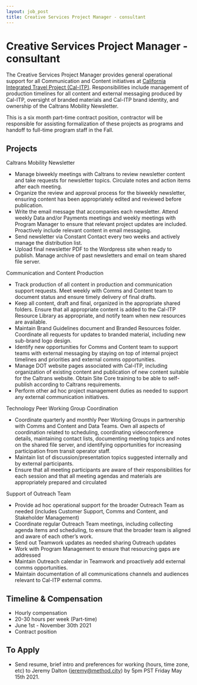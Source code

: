 ```yaml
---
layout: job_post
title: Creative Services Project Manager - consultant
---
```

# Creative Services Project Manager - consultant

The Creative Services Project Manager provides general operational support for all Communication and Content initiatives at [California Integrated Travel Project (Cal-ITP)](https://www.calitp.org/). Responsibilities include management of production timelines for all content and external messaging produced by Cal-ITP, oversight of branded materials and Cal-ITP brand identity, and ownership of the Caltrans Mobility Newsletter.

This is a six month part-time contract position, contractor will be responsible for assisting formalization of these projects as programs and handoff to full-time program staff in the Fall.

## Projects

Caltrans Mobility Newsletter

+ Manage biweekly meetings with Caltrans to review newsletter content and take requests for newsletter topics. Circulate notes and action items after each meeting.
+ Organize the review and approval process for the biweekly newsletter, ensuring content has been appropriately edited and reviewed before publication.
+ Write the email message that accompanies each newsletter. Attend weekly Data and/or Payments meetings and weekly meetings with Program Manager to ensure that relevant project updates are included. Proactively include relevant content in email messaging.
+ Send newsletter via Constant Contact every two weeks and actively manage the distribution list.
+ Upload final newsletter PDF to the Wordpress site when ready to publish. Manage archive of past newsletters and email on team shared file server.

Communication and Content Production
+ Track production of all content in production and communication support requests. Meet weekly with Comms and Content team to document status and ensure timely delivery of final drafts.
+ Keep all content, draft and final, organized in the appropriate shared folders. Ensure that all appropriate content is added to the Cal-ITP Resource Library as appropriate, and notify team when new resources are available.
+ Maintain Brand Guidelines document and Branded Resources folder. Coordinate all requests for updates to branded material, including new sub-brand logo design.
+ Identify new opportunities for Comms and Content team to support teams with external messaging by staying on top of internal project timelines and priorities and external comms opportunities.
+ Manage DOT website pages associated with Cal-ITP, including organization of existing content and publication of new content suitable for the Caltrans website. Obtain Site Core training to be able to self-publish according to Caltrans requirements.
+ Perform other ad hoc project management duties as needed to support any external communication initiatives.

Technology Peer Working Group Coordination
+ Coordinate quarterly and monthly Peer Working Groups in partnership with Comms and Content and Data Teams. Own all aspects of coordination related to scheduling, coordinating videoconference details, maintaining contact lists, documenting meeting topics and notes on the shared file server, and identifying opportunities for increasing participation from transit operator staff.
+ Maintain list of discussion/presentation topics suggested internally and by external participants.
+ Ensure that all meeting participants are aware of their responsibilities for each session and that all meeting agendas and materials are appropriately prepared and circulated

Support of Outreach Team
+ Provide ad hoc operational support for the broader Outreach Team as needed (includes Customer Support, Comms and Content, and Stakeholder Management)
+ Coordinate regular Outreach Team meetings, including collecting agenda items and scheduling, to ensure that the broader team is aligned and aware of each other’s work.
+ Send out Teamwork updates as needed sharing Outreach updates
+ Work with Program Management to ensure that resourcing gaps are addressed
+ Maintain Outreach calendar in Teamwork and proactively add external comms opportunities.
+ Maintain documentation of all communications channels and audiences relevant to Cal-ITP external comms.

## Timeline & Compensation

+ Hourly compensation
+ 20-30 hours per week (Part-time)
+ June 1st - November 30th 2021
+ Contract position

## To Apply

+ Send resume, brief intro and preferences for working (hours, time zone, etc) to Jeremy Dalton (jeremy@method.city) by 5pm PST Friday May 15th 2021.
